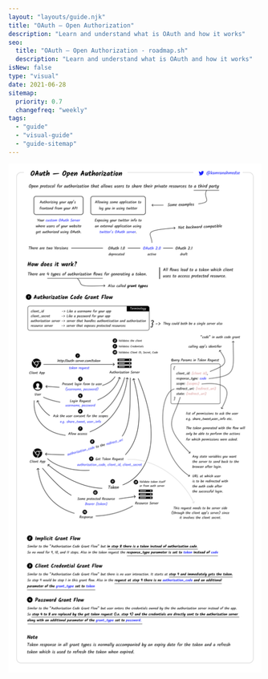 ```yaml
---
layout: "layouts/guide.njk"
title: "OAuth — Open Authorization"
description: "Learn and understand what is OAuth and how it works"
seo:
  title: "OAuth — Open Authorization - roadmap.sh"
  description: "Learn and understand what is OAuth and how it works"
isNew: false
type: "visual"
date: 2021-06-28
sitemap:
  priority: 0.7
  changefreq: "weekly"
tags:
  - "guide"
  - "visual-guide"
  - "guide-sitemap"
---
```


[![](/assets/guides/oauth.png)](/assets/guides/oauth.png)


